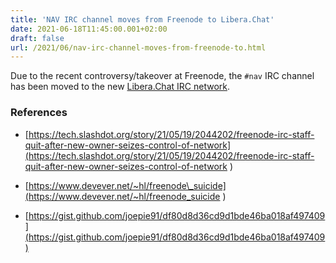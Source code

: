 ```yaml
---
title: 'NAV IRC channel moves from Freenode to Libera.Chat'
date: 2021-06-18T11:45:00.001+02:00
draft: false
url: /2021/06/nav-irc-channel-moves-from-freenode-to.html
---
```


Due to the recent controversy/takeover at Freenode, the `#nav` IRC channel has been moved to the new [Libera.Chat IRC network](https://libera.chat/).

### References

*   [https://tech.slashdot.org/story/21/05/19/2044202/freenode-irc-staff-quit-after-new-owner-seizes-control-of-network](https://tech.slashdot.org/story/21/05/19/2044202/freenode-irc-staff-quit-after-new-owner-seizes-control-of-network )  
    
*   [https://www.devever.net/~hl/freenode\_suicide](https://www.devever.net/~hl/freenode_suicide )
*   [https://gist.github.com/joepie91/df80d8d36cd9d1bde46ba018af497409](https://gist.github.com/joepie91/df80d8d36cd9d1bde46ba018af497409)